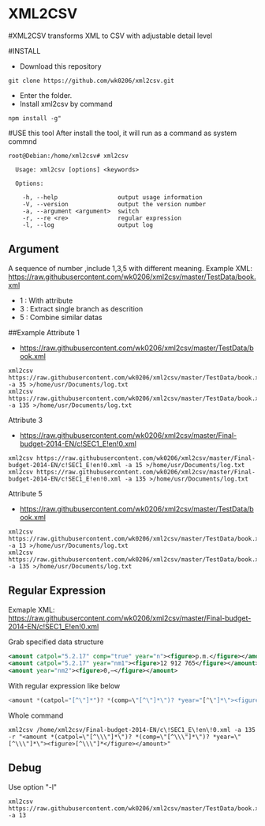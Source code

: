 # XML2CSV

#XML2CSV transforms XML to CSV with adjustable detail level

#INSTALL
* Download this repository 
```
git clone https://github.com/wk0206/xml2csv.git
```
* Enter the folder.
* Install xml2csv by command
```
npm install -g"
```

#USE this tool
After install the tool, it will run as a command as system commnd
```
root@Debian:/home/xml2csv# xml2csv 

  Usage: xml2csv [options] <keywords>

  Options:

    -h, --help                 output usage information
    -V, --version              output the version number
    -a, --argument <argument>  switch
    -r, --re <re>              regular expression
    -l, --log                  output log
```
## Argument
A sequence of number ,include 1,3,5 with different meaning.
Example XML: 
https://raw.githubusercontent.com/wk0206/xml2csv/master/TestData/book.xml


* 1 : With attribute
* 3 : Extract single branch as descrition
* 5 : Combine similar datas

##Example
Attribute 1
* https://raw.githubusercontent.com/wk0206/xml2csv/master/TestData/book.xml
```
xml2csv https://raw.githubusercontent.com/wk0206/xml2csv/master/TestData/book.xml -a 35 >/home/usr/Documents/log.txt
xml2csv https://raw.githubusercontent.com/wk0206/xml2csv/master/TestData/book.xml -a 135 >/home/usr/Documents/log.txt
```
Attribute 3
* https://raw.githubusercontent.com/wk0206/xml2csv/master/Final-budget-2014-EN/c!SEC1_E!en!0.xml
```
xml2csv https://raw.githubusercontent.com/wk0206/xml2csv/master/Final-budget-2014-EN/c!SEC1_E!en!0.xml -a 15 >/home/usr/Documents/log.txt
xml2csv https://raw.githubusercontent.com/wk0206/xml2csv/master/Final-budget-2014-EN/c!SEC1_E!en!0.xml -a 135 >/home/usr/Documents/log.txt
```
Attribute 5
* https://raw.githubusercontent.com/wk0206/xml2csv/master/TestData/book.xml
```
xml2csv https://raw.githubusercontent.com/wk0206/xml2csv/master/TestData/book.xml -a 13 >/home/usr/Documents/log.txt
xml2csv https://raw.githubusercontent.com/wk0206/xml2csv/master/TestData/book.xml -a 135 >/home/usr/Documents/log.txt
```

## Regular Expression
Exmaple XML:
https://raw.githubusercontent.com/wk0206/xml2csv/master/Final-budget-2014-EN/c!SEC1_E!en!0.xml

Grab specified data structure
```xml
<amount catpol="5.2.17" comp="true" year="n"><figure>p.m.</figure></amount>
<amount catpol="5.2.17" year="nm1"><figure>12 912 765</figure></amount>
<amount year="nm2"><figure>0,—</figure></amount>
```
With regular expression like below

```js
<amount *(catpol="[^\"]*")? *(comp=\"[^\"]*\")? *year="[^\"]*\"><figure>[^\"]*<\/figure><\/amount>
```
Whole command
```
xml2csv /home/xml2csv/Final-budget-2014-EN/c\!SEC1_E\!en\!0.xml -a 135  -r "<amount *(catpol=\"[^\\\"]*\")? *(comp=\"[^\\\"]*\")? *year=\"[^\\\"]*\"><figure>[^\\\"]*</figure></amount>"
```

## Debug
Use option "-l"
```
xml2csv https://raw.githubusercontent.com/wk0206/xml2csv/master/TestData/book.xml -a 13 
```

